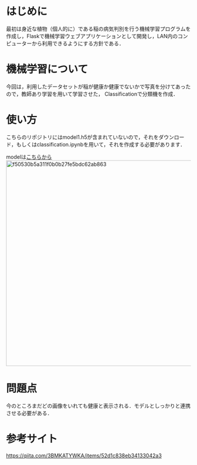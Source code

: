 # はじめに
最初は身近な植物（個人的に）である稲の病気判別を行う機械学習プログラムを作成し，Flaskで機械学習ウェブアプリケーションとして開発し，LAN内のコンピューターから利用できるようにする方針である．

# 機械学習について
今回は，利用したデータセットが稲が健康か健康でないかで写真を分けてあったので，教師あり学習を用いて学習させた，
Classificationで分類機を作成．



# 使い方
こちらのリポジトリにはmodel1.h5が含まれていないので，それをダウンロード，もしくはclassification.ipynbを用いて，それを作成する必要があります．

modelは[こちらから](https://drive.google.com/file/d/1NeQAlBGmod3o64BMRRcABiVawiew9kBT/view?usp=sharing)
<img width="562" alt="f50530b5a311f0b0b27fe5bdc62ab863" src="https://user-images.githubusercontent.com/37261985/136337457-df4bfc25-ee4e-4e08-b193-c735a95aacd8.png">


# 問題点
今のところまだどの画像をいれても健康と表示される．モデルとしっかりと連携させる必要がある．
# 参考サイト

https://qiita.com/3BMKATYWKA/items/52d1c838eb34133042a3
